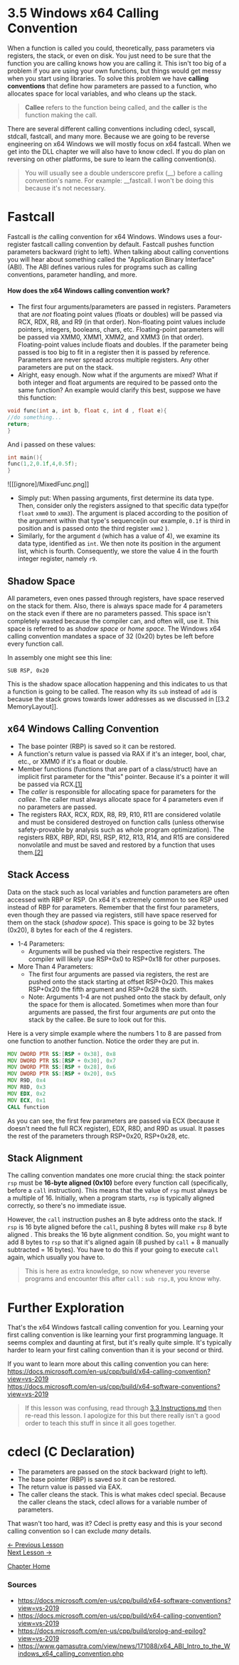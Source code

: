 # 3.5 Windows x64 Calling Convention
When a function is called you could, theoretically, pass parameters via registers, the stack, or even on disk. You just need to be sure that the function you are calling knows how you are calling it. This isn't too big of a problem if you are using your own functions, but things would get messy when you start using libraries. To solve this problem we have **calling conventions** that define how parameters are passed to a function, who allocates space for local variables, and who cleans up the stack.

> **Callee** refers to the function being called, and the **caller** is the function making the call.

There are several different calling conventions including cdecl, syscall, stdcall, fastcall, and many more. Because we are going to be reverse engineering on x64 Windows we will mostly focus on x64 fastcall. When we get into the DLL chapter we will also have to know cdecl. If you do plan on reversing on other platforms, be sure to learn the calling convention(s).

> You will usually see a double underscore prefix (__) before a calling convention's name. For example: __fastcall. I won't be doing this because it's not necessary.

# Fastcall
Fastcall is *the* calling convention for x64 Windows. Windows uses a four-register fastcall calling convention by default. Fastcall pushes function parameters backward (right to left). When talking about calling conventions you will hear about something called the "Application Binary Interface" (ABI). The ABI defines various rules for programs such as calling conventions, parameter handling, and more.

#### How does the x64 Windows calling convention work?
* The first four arguments/parameters are passed in registers. Parameters that are *not* floating point values (floats or doubles) will be passed via RCX, RDX, R8, and R9 (in that order). Non-floating point values include pointers, integers, booleans, chars, etc. Floating-point parameters will be passed via XMM0, XMM1, XMM2, and XMM3 (in that order). Floating-point values include floats and doubles. If the parameter being passed is too big to fit in a register then it is passed by reference. Parameters are never spread across multiple registers. Any other parameters are put on the stack.
* Alright, easy enough. Now what if the arguments are mixed? What if both integer and float arguments are required to be passed onto the same function? An example would clarify this best, suppose we have this function:

```cpp
void func(int a, int b, float c, int d , float e){
//do something...
return;
}
```
And i passed on these values:
```cpp
int main(){
func(1,2,0.1f,4,0.5f);
}
```
![[[ignore]/MixedFunc.png]]

- Simply put: When passing arguments, first determine its data type. Then, consider only the registers assigned to that specific data type(for `float` `xmm0` to `xmm3`). The argument is placed according to the position of the argument within that type's sequence(in our example, `0.1f` is third in position and is passed onto the third register `xmm2` ).
- Similarly, for the argument `d` (which has a value of 4), we examine its data type, identified as `int`. We then note its position in the argument list, which is fourth. Consequently, we store the value 4 in the fourth integer register, namely `r9`.
## Shadow Space

All parameters, even ones passed through registers, have space reserved on the stack for them. Also, there is always space made for 4 parameters on the stack even if there are no parameters passed. This space isn't completely wasted because the compiler can, and often will, use it. This space is referred to as _shadow space_ or _home space_. The Windows x64 calling convention mandates a space of 32 (0x20) bytes be left before every function call. 

In assembly one might see this line:

 `SUB RSP, 0x20`

This is the shadow space allocation happening and this indicates to us that a function is going to be called. The reason why its `sub` instead of `add` is because the stack grows towards lower addresses as we discussed in [[3.2 MemoryLayout]].

## x64 Windows Calling Convention
* The base pointer (RBP) is saved so it can be restored.
* A function's return value is passed via RAX if it's an integer, bool, char, etc., or XMM0 if it's a float or double.
* Member functions (functions that are part of a class/struct) have an implicit first parameter for the "this" pointer. Because it's a pointer it will be passed via RCX.[[1]](https://www.gamasutra.com/view/news/171088/x64_ABI_Intro_to_the_Windows_x64_calling_convention.php)
* The *caller* is responsible for allocating space for parameters for the *callee*. The caller must always allocate space for 4 parameters even if no parameters are passed.
* The registers RAX, RCX, RDX, R8, R9, R10, R11 are considered volatile and must be considered destroyed on function calls (unless otherwise safety-provable by analysis such as whole program optimization).
The registers RBX, RBP, RDI, RSI, RSP, R12, R13, R14, and R15 are considered nonvolatile and must be saved and restored by a function that uses them.[[2]](https://docs.microsoft.com/en-us/cpp/build/x64-calling-convention?view=vs-2019)

## Stack Access
Data on the stack such as local variables and function parameters are often accessed with RBP or RSP. On x64 it's extremely common to see RSP used instead of RBP for parameters. Remember that the first four parameters, even though they are passed via registers, still have space reserved for them on the stack (_shadow space_). This space is going to be 32 bytes (0x20), 8 bytes for each of the 4 registers.

* 1-4 Parameters:
  * Arguments will be pushed via their respective registers. The compiler will likely use RSP+0x0 to RSP+0x18 for other purposes.
* More Than 4 Parameters:
  * The first four arguments are passed via registers, the rest are pushed onto the stack starting at offset RSP+0x20. This makes RSP+0x20 the fifth argument and RSP+0x28 the sixth.
  * Note: Arguments 1-4 are not pushed onto the stack by default, only the space for them is allocated. Sometimes when more than four arguments are passed, the first four arguments *are* put onto the stack by the callee. Be sure to look out for this.

Here is a very simple example where the numbers 1 to 8 are passed from one function to another function. Notice the order they are put in.
```asm
MOV DWORD PTR SS:[RSP + 0x38], 0x8
MOV DWORD PTR SS:[RSP + 0x30], 0x7
MOV DWORD PTR SS:[RSP + 0x28], 0x6
MOV DWORD PTR SS:[RSP + 0x20], 0x5
MOV R9D, 0x4
MOV R8D, 0x3
MOV EDX, 0x2
MOV ECX, 0x1
CALL function
```


As you can see, the first few parameters are passed via ECX (because it doesn't need the full RCX register), EDX, R8D, and R9D as usual. It passes the rest of the parameters through RSP+0x20, RSP+0x28, etc.

## Stack Alignment
The calling convention mandates one more crucial thing: the stack pointer `rsp` must be **16-byte aligned (0x10)** before every function call (specifically, before a `call` instruction). This means that the value of `rsp` must always be a multiple of 16. Initially, when a program starts, `rsp` is typically aligned correctly, so there's no immediate issue.

However, the `call` instruction pushes an 8 byte address onto the stack. If `rsp` is 16 byte aligned before the `call`, pushing 8 bytes will make `rsp` 8 byte aligned . This breaks the 16 byte alignment condition. So, you might want to add 8 bytes to `rsp` so that it's aligned again (8 pushed by `call` + 8 manually subtracted = 16 bytes). You have to do this if your going to execute `call` again, which usually you have to.

> This is here as extra knowledge, so now whenever you reverse programs and encounter this after `call` : `sub rsp,8`, you know why.
# Further Exploration

That's the x64 Windows fastcall calling convention for you. Learning your first calling convention is like learning your first programming language. It seems complex and daunting at first, but it's really quite simple. It's typically harder to learn your first calling convention than it is your second or third.

If you want to learn more about this calling convention you can here:  
https://docs.microsoft.com/en-us/cpp/build/x64-calling-convention?view=vs-2019  
https://docs.microsoft.com/en-us/cpp/build/x64-software-conventions?view=vs-2019  

> If this lesson was confusing, read through [3.3 Instructions.md](3.3%20Instructions.md) then re-read this lesson. I apologize for this but there really isn't a good order to teach this stuff in since it all goes together.

# cdecl (C Declaration)
* The parameters are passed on the *stack* backward (right to left). 
* The base pointer (RBP) is saved so it can be restored.
* The return value is passed via EAX.
* The caller cleans the stack. This is what makes cdecl special. Because the caller cleans the stack, cdecl allows for a variable number of parameters.

That wasn't too hard, was it? Cdecl is pretty easy and this is your second calling convention so I can exclude *many* details.

[<- Previous Lesson](3.4%20Flags.md)  
[Next Lesson ->](3.6%20FinalNotes.md)  

[Chapter Home](3.0%20Assembly.md)  

### Sources
* https://docs.microsoft.com/en-us/cpp/build/x64-software-conventions?view=vs-2019
* https://docs.microsoft.com/en-us/cpp/build/x64-calling-convention?view=vs-2019
* https://docs.microsoft.com/en-us/cpp/build/prolog-and-epilog?view=vs-2019
* https://www.gamasutra.com/view/news/171088/x64_ABI_Intro_to_the_Windows_x64_calling_convention.php
